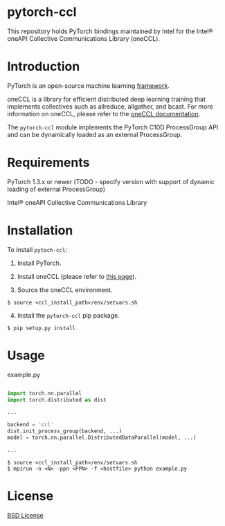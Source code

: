 # pytorch-ccl

This repository holds PyTorch bindings maintained by Intel for the Intel® oneAPI Collective Communications Library (oneCCL).


# Introduction

PyTorch is an open-source machine learning [framework](https://github.com/pytorch/pytorch).

oneCCL is a library for efficient distributed deep learning training that implements collectives such as allreduce, allgather, and bcast. For more information on oneCCL, please refer to the [oneCCL documentation](https://github.com/intel/oneccl).

The `pytorch-ccl` module implements the PyTorch C10D ProcessGroup API and can be dynamically loaded as an external ProcessGroup.


# Requirements

PyTorch 1.3.x or newer (TODO - specify version with support of dynamic loading of external ProcessGroup)

Intel® oneAPI Collective Communications Library


# Installation

To install `pytoch-ccl`:

1. Install PyTorch.

2. Install oneCCL (please refer to [this page](https://github.com/intel/oneccl)).

3. Source the oneCCL environment.

```
$ source <ccl_install_path>/env/setvars.sh
```

4. Install the `pytorch-ccl` pip package.

```
$ pip setup.py install 
```


# Usage

example.py

```python

import torch.nn.parallel
import torch.distributed as dist

...

backend = 'ccl'
dist.init_process_group(backend, ...)
model = torch.nn.parallel.DistributedDataParallel(model, ...)

...
```

```
$ source <ccl_install_path>/env/setvars.sh
$ mpirun -n <N> -ppn <PPN> -f <hostfile> python example.py

```


# License
[BSD License](https://github.com/intel/pytorch-ccl/blob/master/LICENSE)
